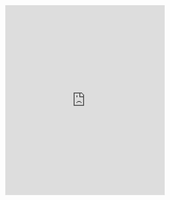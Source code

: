 <iframe src="https://docs.google.com/gview?url=https://arvjei11.github.io/Resume/Arvind_Jei_Resume_SDE.pdf&embedded=true" style="width:100%; height:600px;" frameborder="0"></iframe>
